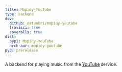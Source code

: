 ```yaml
---
title: Mopidy-YouTube
type: backend
dev:
  github: natumbri/mopidy-youtube
  travisci: true
  coveralls: true
dist:
  pypi: Mopidy-YouTube
  arch-aur: mopidy-youtube
py3: prerelease
---
```


A backend for playing music from the
[YouTube](https://www.youtube.com/) service.
